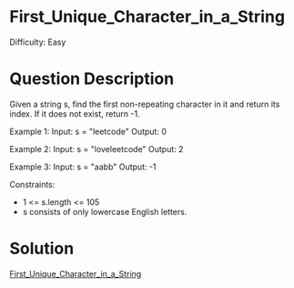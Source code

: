 
# First_Unique_Character_in_a_String

Difficulty: Easy

# Question Description

Given a string s, find the first non-repeating character in it and return its index. If it does not exist, return -1.

Example 1:
Input: s = "leetcode"
Output: 0

Example 2:
Input: s = "loveleetcode"
Output: 2

Example 3:
Input: s = "aabb"
Output: -1

Constraints:

- 1 <= s.length <= 105
- s consists of only lowercase English letters.

# Solution

[First_Unique_Character_in_a_String]([387]First_Unique_Character_in_a_String.py)

    